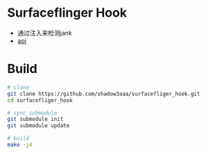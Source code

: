 # Surfaceflinger Hook

* 通过注入来检测jank
* [api](https://github.com/shadow3aaa/surfaceflinger_hook_api)

# Build

```bash
# clone
git clone https://github.com/shadow3aaa/surfacefliger_hook.git
cd surfacefliger_hook

# sync submodule
git submodule init
git submodule update

# build
make -j4
```
